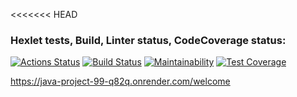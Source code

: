 <<<<<<< HEAD
### Hexlet tests, Build, Linter status, CodeCoverage status:

[![Actions Status](https://github.com/VPactually/java-project-99/actions/workflows/hexlet-check.yml/badge.svg)](https://github.com/VPactually/java-project-99/actions)
[![Build Status](https://github.com/VPactually/java-project-99/actions/workflows/build.yml/badge.svg)](https://github.com/VPactually/java-project-99/actions/workflows/build.yml)
[![Maintainability](https://api.codeclimate.com/v1/badges/647aba9f34b860210bc6/maintainability)](https://codeclimate.com/github/VPactually/java-project-99/maintainability)
[![Test Coverage](https://api.codeclimate.com/v1/badges/647aba9f34b860210bc6/test_coverage)](https://codeclimate.com/github/VPactually/java-project-99/test_coverage)

https://java-project-99-q82q.onrender.com/welcome
